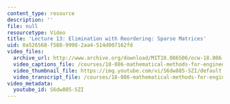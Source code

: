 ```yaml
---
content_type: resource
description: ''
file: null
resourcetype: Video
title: 'Lecture 13: Elimination with Reordering: Sparse Matrices'
uid: 0a526568-f588-9998-2aa4-514d007162fd
video_files:
  archive_url: http://www.archive.org/download/MIT18.086S06/ocw-18.086-08mar2006-220k.mp4
  video_captions_file: /courses/18-086-mathematical-methods-for-engineers-ii-spring-2006/92aebfac8b6e597faa560de9bbe74fb0_S6dw885-SZI.vtt
  video_thumbnail_file: https://img.youtube.com/vi/S6dw885-SZI/default.jpg
  video_transcript_file: /courses/18-086-mathematical-methods-for-engineers-ii-spring-2006/69bd7ff56dc6e958d9b22acefb4e43b9_S6dw885-SZI.pdf
video_metadata:
  youtube_id: S6dw885-SZI
---
```

